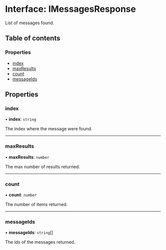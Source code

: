 # Interface: IMessagesResponse

List of messages found.

## Table of contents

### Properties

- [index](IMessagesResponse.md#index)
- [maxResults](IMessagesResponse.md#maxresults)
- [count](IMessagesResponse.md#count)
- [messageIds](IMessagesResponse.md#messageids)

## Properties

### index

• **index**: `string`

The index where the message were found.

___

### maxResults

• **maxResults**: `number`

The max number of results returned.

___

### count

• **count**: `number`

The number of items returned.

___

### messageIds

• **messageIds**: `string`[]

The ids of the messages returned.
